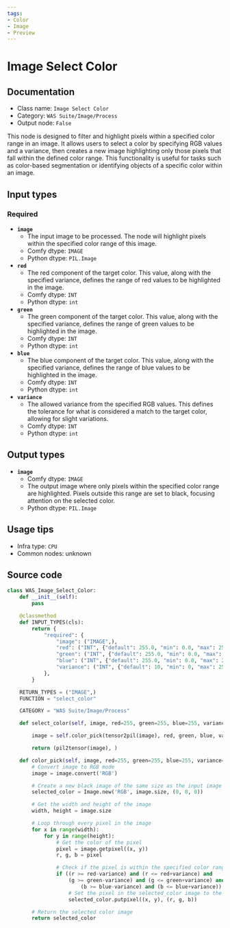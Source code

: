 ```yaml
---
tags:
- Color
- Image
- Preview
---
```


# Image Select Color
## Documentation
- Class name: `Image Select Color`
- Category: `WAS Suite/Image/Process`
- Output node: `False`

This node is designed to filter and highlight pixels within a specified color range in an image. It allows users to select a color by specifying RGB values and a variance, then creates a new image highlighting only those pixels that fall within the defined color range. This functionality is useful for tasks such as color-based segmentation or identifying objects of a specific color within an image.
## Input types
### Required
- **`image`**
    - The input image to be processed. The node will highlight pixels within the specified color range of this image.
    - Comfy dtype: `IMAGE`
    - Python dtype: `PIL.Image`
- **`red`**
    - The red component of the target color. This value, along with the specified variance, defines the range of red values to be highlighted in the image.
    - Comfy dtype: `INT`
    - Python dtype: `int`
- **`green`**
    - The green component of the target color. This value, along with the specified variance, defines the range of green values to be highlighted in the image.
    - Comfy dtype: `INT`
    - Python dtype: `int`
- **`blue`**
    - The blue component of the target color. This value, along with the specified variance, defines the range of blue values to be highlighted in the image.
    - Comfy dtype: `INT`
    - Python dtype: `int`
- **`variance`**
    - The allowed variance from the specified RGB values. This defines the tolerance for what is considered a match to the target color, allowing for slight variations.
    - Comfy dtype: `INT`
    - Python dtype: `int`
## Output types
- **`image`**
    - Comfy dtype: `IMAGE`
    - The output image where only pixels within the specified color range are highlighted. Pixels outside this range are set to black, focusing attention on the selected color.
    - Python dtype: `PIL.Image`
## Usage tips
- Infra type: `CPU`
- Common nodes: unknown


## Source code
```python
class WAS_Image_Select_Color:
    def __init__(self):
        pass

    @classmethod
    def INPUT_TYPES(cls):
        return {
            "required": {
                "image": ("IMAGE",),
                "red": ("INT", {"default": 255.0, "min": 0.0, "max": 255.0, "step": 0.1}),
                "green": ("INT", {"default": 255.0, "min": 0.0, "max": 255.0, "step": 0.1}),
                "blue": ("INT", {"default": 255.0, "min": 0.0, "max": 255.0, "step": 0.1}),
                "variance": ("INT", {"default": 10, "min": 0, "max": 255, "step": 1}),
            },
        }

    RETURN_TYPES = ("IMAGE",)
    FUNCTION = "select_color"

    CATEGORY = "WAS Suite/Image/Process"

    def select_color(self, image, red=255, green=255, blue=255, variance=10):

        image = self.color_pick(tensor2pil(image), red, green, blue, variance)

        return (pil2tensor(image), )

    def color_pick(self, image, red=255, green=255, blue=255, variance=10):
        # Convert image to RGB mode
        image = image.convert('RGB')

        # Create a new black image of the same size as the input image
        selected_color = Image.new('RGB', image.size, (0, 0, 0))

        # Get the width and height of the image
        width, height = image.size

        # Loop through every pixel in the image
        for x in range(width):
            for y in range(height):
                # Get the color of the pixel
                pixel = image.getpixel((x, y))
                r, g, b = pixel

                # Check if the pixel is within the specified color range
                if ((r >= red-variance) and (r <= red+variance) and
                    (g >= green-variance) and (g <= green+variance) and
                        (b >= blue-variance) and (b <= blue+variance)):
                    # Set the pixel in the selected_color image to the RGB value of the pixel
                    selected_color.putpixel((x, y), (r, g, b))

        # Return the selected color image
        return selected_color

```
